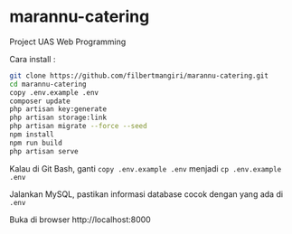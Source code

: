 # marannu-catering

Project UAS Web Programming

Cara install :

```bash
git clone https://github.com/filbertmangiri/marannu-catering.git
cd marannu-catering
copy .env.example .env
composer update
php artisan key:generate
php artisan storage:link
php artisan migrate --force --seed
npm install
npm run build
php artisan serve
```

Kalau di Git Bash, ganti
`copy .env.example .env` menjadi
`cp .env.example .env`

Jalankan MySQL, pastikan informasi database cocok dengan yang ada di `.env`

Buka di browser http://localhost:8000
